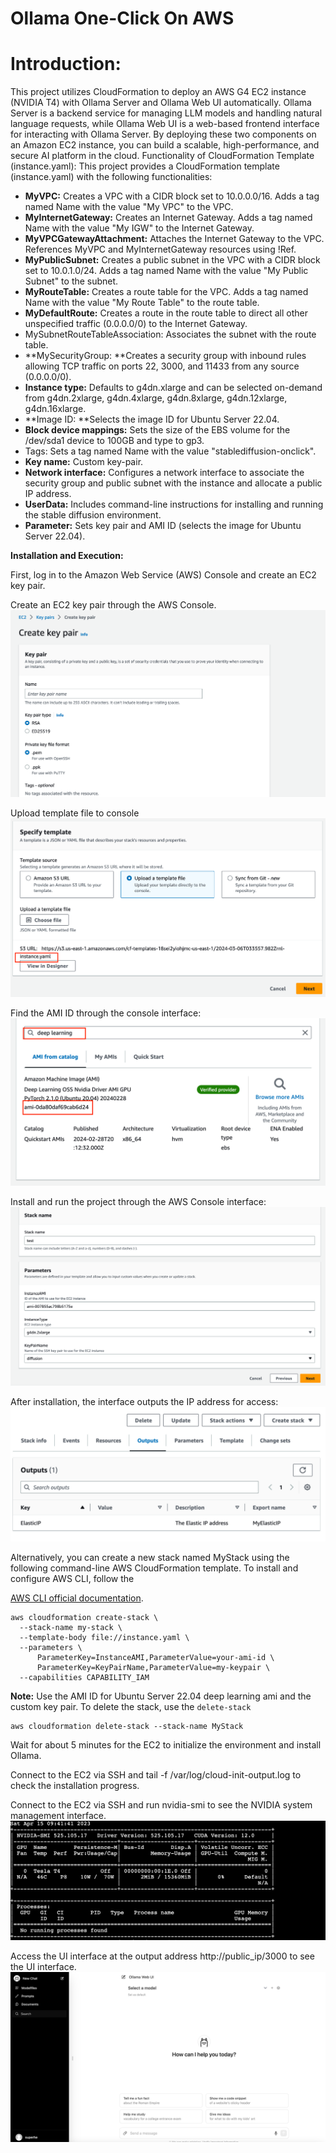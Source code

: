 # Ollama One-Click On AWS

# Introduction:

This project utilizes CloudFormation to deploy an AWS G4 EC2 instance (NVIDIA T4) with Ollama Server and Ollama Web UI automatically. Ollama Server is a backend service for managing LLM models and handling natural language requests, while Ollama Web UI is a web-based frontend interface for interacting with Ollama Server. By deploying these two components on an Amazon EC2 instance, you can build a scalable, high-performance, and secure AI platform in the cloud.
Functionality of CloudFormation Template (instance.yaml):
This project provides a CloudFormation template (instance.yaml) with the following functionalities:

- **MyVPC:** Creates a VPC with a CIDR block set to 10.0.0.0/16. Adds a tag named Name with the value "My VPC" to the VPC.
- **MyInternetGateway:** Creates an Internet Gateway. Adds a tag named Name with the value "My IGW" to the Internet Gateway.
- **MyVPCGatewayAttachment:** Attaches the Internet Gateway to the VPC. References MyVPC and MyInternetGateway resources using !Ref.
- **MyPublicSubnet:** Creates a public subnet in the VPC with a CIDR block set to 10.0.1.0/24. Adds a tag named Name with the value "My Public Subnet" to the subnet.
- **MyRouteTable:** Creates a route table for the VPC. Adds a tag named Name with the value "My Route Table" to the route table.
- **MyDefaultRoute:** Creates a route in the route table to direct all other unspecified traffic (0.0.0.0/0) to the Internet Gateway.
- MySubnetRouteTableAssociation: Associates the subnet with the route table.
- **MySecurityGroup: **Creates a security group with inbound rules allowing TCP traffic on ports 22, 3000, and 11433 from any source (0.0.0.0/0).
- **Instance type:** Defaults to g4dn.xlarge and can be selected on-demand from g4dn.2xlarge, g4dn.4xlarge, g4dn.8xlarge, g4dn.12xlarge, g4dn.16xlarge.
- **Image ID: **Selects the image ID for Ubuntu Server 22.04.
- **Block device mappings:** Sets the size of the EBS volume for the /dev/sda1 device to 100GB and type to gp3.
- Tags: Sets a tag named Name with the value "stablediffusion-onclick".
- **Key name:** Custom key-pair.
- **Network interface:** Configures a network interface to associate the security group and public subnet with the instance and allocate a public IP address.
- **UserData:** Includes command-line instructions for installing and running the stable diffusion environment.
- **Parameter:** Sets key pair and AMI ID (selects the image for Ubuntu Server 22.04).

**Installation and Execution:**

First, log in to the Amazon Web Service (AWS) Console and create an EC2 key pair.

Create an EC2 key pair through the AWS Console.
![0](images/keypair.png)

Upload template file to console
![11](images/select_cf.png)

Find the AMI ID through the console interface:
![2](images/ami.png)

Install and run the project through the AWS Console interface:
![3](images/input.png)

After installation, the interface outputs the IP address for access:
![4](images/output.png)

Alternatively, you can create a new stack named MyStack using the following command-line AWS CloudFormation template. To install and configure AWS CLI, follow the

[AWS CLI official documentation](https://docs.aws.amazon.com/cli/latest/userguide/install-cliv2.html).

```
aws cloudformation create-stack \
  --stack-name my-stack \
  --template-body file://instance.yaml \
  --parameters \
      ParameterKey=InstanceAMI,ParameterValue=your-ami-id \
      ParameterKey=KeyPairName,ParameterValue=my-keypair \
  --capabilities CAPABILITY_IAM
```

**Note:** Use the AMI ID for Ubuntu Server 22.04 deep learning ami and the custom key pair.
To delete the stack, use the `delete-stack`

```
aws cloudformation delete-stack --stack-name MyStack
```

Wait for about 5 minutes for the EC2 to initialize the environment and install Ollama.

Connect to the EC2 via SSH and tail -f /var/log/cloud-init-output.log to check the installation progress.

Connect to the EC2 via SSH and run nvidia-smi to see the NVIDIA system management interface.
![5](images/nvidia.png)

Access the UI interface at the output address http://public_ip/3000 to see the UI interface.
![6](images/ollama.png)
